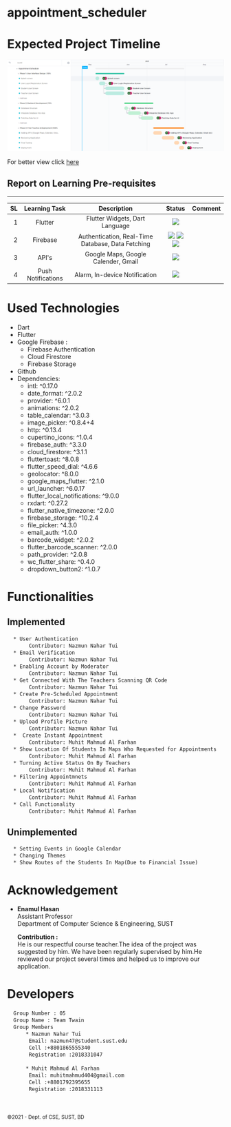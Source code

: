 # appointment_scheduler
Expected Project Timeline
=========================
![gantt_chart](gantt_chart..jpg)

For better view click [here](https://sharing.clickup.com/g/h/4-5913085-7/7b4763f58e1af03)

## Report on Learning Pre-requisites
-------------------------------------

SL | Learning Task | Description | Status | Comment |
--:|:-------------:|:-----------:|:------:|:-------:|
1  | Flutter       | Flutter Widgets, Dart Language | ![](https://img.shields.io/badge/Progress-On--going-orange)  | |
2 | Firebase | Authentication, Real-Time Database, Data Fetching | ![](https://img.shields.io/badge/Authentication-Jun%2013-yellow) ![](https://img.shields.io/badge/Database-Jun%2016-yellow) ![](https://img.shields.io/badge/Data_Fetching-Done-green) | |
3 | API's | Google Maps, Google Calender, Gmail | ![](https://img.shields.io/badge/API's-Jul%2006-yellow) | |
4 | Push Notifications | Alarm, In-device Notification | ![](https://img.shields.io/badge/Due-Jul%2006-yellow) | |

# Used Technologies
 * Dart
 * Flutter
 * Google Firebase :
     * Firebase Authentication
     *  Cloud Firestore
     * Firebase Storage
 * Github
 * Dependencies:        
     *  intl: ^0.17.0       
     *  date_format: ^2.0.2
     *  provider: ^6.0.1
     *  animations: ^2.0.2
     *  table_calendar: ^3.0.3
     *  image_picker: ^0.8.4+4
     *  http: ^0.13.4
     *  cupertino_icons: ^1.0.4
     *  firebase_auth: ^3.3.0
     *  cloud_firestore: ^3.1.1
     *  fluttertoast: ^8.0.8
     *  flutter_speed_dial: ^4.6.6
     *  geolocator: ^8.0.0
     *  google_maps_flutter: ^2.1.0
     *  url_launcher: ^6.0.17 
     *  flutter_local_notifications: ^9.0.0
     *  rxdart: ^0.27.2
     *  flutter_native_timezone: ^2.0.0
     *  firebase_storage: ^10.2.4
     *  file_picker: ^4.3.0
     *  email_auth: ^1.0.0
     *  barcode_widget: ^2.0.2
     *  flutter_barcode_scanner: ^2.0.0
     *  path_provider: ^2.0.8  
     *  wc_flutter_share: ^0.4.0
     *  dropdown_button2: ^1.0.7
    

# Functionalities
 ## Implemented
      * User Authentication  
           Contributor: Nazmun Nahar Tui
      * Email Verification  
           Contributor: Nazmun Nahar Tui
      * Enabling Account by Moderator  
           Contributor: Nazmun Nahar Tui
      * Get Connected With The Teachers Scanning QR Code   
           Contributor: Nazmun Nahar Tui
      * Create Pre-Scheduled Appointment  
           Contributor: Nazmun Nahar Tui
      * Change Password  
           Contributor: Nazmun Nahar Tui
      * Upload Profile Picture  
           Contributor: Nazmun Nahar Tui
      *  Create Instant Appointment  
           Contributor: Muhit Mahmud Al Farhan
      * Show Location Of Students In Maps Who Requested for Appointments  
           Contributor: Muhit Mahmud Al Farhan
      * Turning Active Status On By Teachers  
           Contributor: Muhit Mahmud Al Farhan
      * Filtering Appointmnets  
           Contributor: Muhit Mahmud Al Farhan
      * Local Notification  
           Contributor: Muhit Mahmud Al Farhan
      * Call Functionality  
           Contributor: Muhit Mahmud Al Farhan
      
 ##  Unimplemented
      * Setting Events in Google Calendar  
      * Changing Themes  
      * Show Routes of the Students In Map(Due to Financial Issue)  
      
  
# Acknowledgement
 * **Enamul Hasan**  
      Assistant Professor  
      Department of Computer Science & Engineering, SUST  
      
      **Contribution :**  
           He is our respectful course teacher.The idea of the project was suggested by him. We have been regularly supervised by him.He reviewed our project several times
           and helped us to improve our application.


# Developers
      Group Number : 05
      Group Name : Team Twain
      Group Members
          * Nazmun Nahar Tui
           Email: nazmun47@student.sust.edu
           Cell :+8801865555340
           Registration :2018331047
           
          * Muhit Mahmud Al Farhan
           Email: muhitmahmud404@gmail.com
           Cell :+8801792395655
           Registration :2018331113

\
\
<small>&copy;2021 - Dept. of CSE, SUST, BD</small>
     
   
     
